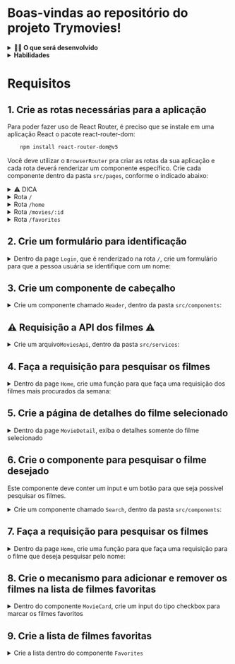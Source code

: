 # Boas-vindas ao repositório do projeto Trymovies!

<details>
  <summary><strong>👨‍💻 O que será desenvolvido</strong></summary><br />

  Neste projeto você irá criar o Trybemovies, uma aplicação capaz de exibir filmes, criar uma lista de filmes favoritos e fazer Login . Essa aplicação será capaz de:

  - Fazer login;
  - Pesquisar por um filme;
  - Visualizar os detalhes de um filme selecionado;
  - Favoritar e desfavoritar os filmes;
  - Ver a lista de filmes favoritas;

</details>

<details>
  <summary><strong> Habilidades</strong></summary><br />

Neste projeto, verificamos se você é capaz de:

- Fazer requisições e consumir dados vindos de uma `API`;

- Utilizar os ciclos de vida de um componente React;

- Utilizar a função `setState` de forma a garantir que um determinado código só é executado após o estado ser atualizado

- Utilizar o componente `BrowserRouter` corretamente;

- Criar rotas, mapeando o caminho da URL com o componente correspondente, via `Route`;

- Utilizar o `Switch` do `React Router`

- Criar links de navegação na aplicação com o componente `Link`;
</details>

# Requisitos

## 1. Crie as rotas necessárias para a aplicação

Para poder fazer uso de React Router, é preciso que se instale em uma aplicação React o pacote react-router-dom:

```bash
    npm install react-router-dom@v5
  ```
Você deve utilizar o `BrowserRouter` pra criar as rotas da sua aplicação e cada rota deverá renderizar um componente específico. Crie cada componente dentro da pasta `src/pages`, conforme o indicado abaixo:

<details><summary>  ⚠️ DICA</summary>
"Route exact path="/about" component={ About } "
</details>

<details><summary> Rota <code>/</code></summary>
- A rota `/` deve renderizar um componente chamado `Login`.
</details>

<details><summary> Rota <code>/home</code></summary>

- A rota `/home` deve renderizar um componente chamado `Home`;
</details>

<details><summary> Rota <code>/movies/:id</code></summary>

- A rota `/movies/:id` deve renderizar um componente chamado ` MovieDetail `.
</details>

<details><summary> Rota <code>/favorites</code></summary>

- A rota `/favorites` deve renderizar um componente chamado `Favorites`.
</details>

## 2. Crie um formulário para identificação
<details><summary>Dentro da page <code>Login</code>, que é renderizado na rota <code>/</code>, crie um formulário para que a pessoa usuária se identifique com um nome:</summary>

- Você deve criar um campo para que a pessoa usuária insira seu nome.

- Crie um botão com o texto `Entrar`.

- O botão para entrar só deve estar habilitado caso o nome digitado tenha 3 ou mais caracteres.

- Ao clicar no botão `Entrar`, deve salvar o nome digitado no localStorage com o nome da chave 'user'.

- Após a informação ter sido salva, faça um redirect para a rota `/home`.
</details>

## 3. Crie um componente de cabeçalho

<details><summary>Crie um componente chamado <code>Header</code>, dentro da pasta <code>src/components</code>:</summary>

- Crie esse componente com a tag `header` envolvendo todo seu conteúdo.

- Recupere o nome da pessoa logada e exiba essa informação na tela.

- Renderize o componente de cabeçalho na página da rota `/home`;
</details>


## ⚠️  Requisição a API dos filmes ⚠️ 
<details><summary>Crie um arquivo<code>MoviesApi</code>, dentro da pasta <code>src/services</code>:</summary>

- No arquivo MoviesApi.js, crie as funções que fazem requisição a API de filmes. A API themoviedb é gratuita e precisa fazer cadastro para conseguir utilizar, desta forma receberá uma key que deve ser utilizada na url. Segue algumas informações sobre a API:

- documentação:
```bash
   https://api.themoviedb.org
  ```

- requisição para filmes mais procurados da semana:
```bash
   `https://api.themoviedb.org/3/trending/all/week?api_key=${apiKey}`
  ```
- requisição para um filme pelo id:
```bash
  `https://api.themoviedb.org/3/movie/${id}?api_key=${apiKey}`
  ```
- requisição para um filme buscado pelo nome:
```bash
  `https://api.themoviedb.org/3/search/movie?api_key=${apiKey}&query=${search}`
  ```

</details>


## 4. Faça a requisição para pesquisar os filmes
<details><summary>Dentro da page <code>Home</code>, crie uma função para que faça uma requisição dos filmes mais procurados da semana:</summary>

<details><summary>Crie um componente chamado <code>MovieCard</code>, dentro da pasta <code>src/components</code>:</summary>

- Crie esse componente com a tag `p` que deve conter o titulo do filme.

- Crie esse componente com a tag `img` que deve conter o poster do filme.
  <details><summary>  ⚠️ DICA</summary>
  Para exibir a imagem, deve colocar desta forma na src:

  ```bash
    `https://image.tmdb.org/t/p/w500${poster_path}`
    ```
  </details>

</details>

 - Renderize o componente MovieCard na página da rota `/home` passando as informações dos filmes como props;

 - Exiba na tela o titulo do filme e a imagem.

 -* Enquanto aguarda exiba a mensagem `Carregando...` na tela.

</details>

## 5. Crie a página de detalhes do filme selecionado
<details><summary>Dentro da page <code>MovieDetail</code>, exiba o detalhes somente do filme selecionado</summary>

 - Ao clicar em um filme da rota Home, faça um redirect para a rota `/movie/:id` desse filme selecionado.

- Faça uma requisição apenas do filme selecionado

* Enquanto aguarda a resposta da API exiba a mensagem `Carregando...` na tela.

- Deve exibir a imagem de fundo, titulo e a descrição do filme selecionado
  
  <details><summary>  ⚠️ DICA</summary>
  Para exibir a imagem, deve colocar desta forma na src:

  ```bash
    `https://image.tmdb.org/t/p/w500${backdrop_path}`
    ```
  </details>

</details>

## 6. Crie o componente para pesquisar o filme desejado
Este componente deve conter um input e um botão para que seja possível pesquisar os filmes.
<details><summary>Crie um componente chamado <code>Search</code>, dentro da pasta <code>src/components</code>:</summary>

- Crie um campo para pessoa digitar o nome do filme a ser pesquisado.

- Crie um botão com o texto `Procurar`.

- Renderize o componente de pesquisa no componente `Header`.
</details>

## 7. Faça a requisição para pesquisar os filmes
<details><summary>Dentro da page <code>Home</code>, crie uma função para que
faça uma requisição para o filme que deseja pesquisar pelo nome:</summary>

* Após receber a resposta da requisição, deve renderizar no componente MovieCard somente o filme pesquisado.

* Enquanto aguarda a resposta da API, esconda o input e o botão de pesquisa e exiba a mensagem `Carregando...` na tela.
</details>

## 8. Crie o mecanismo para adicionar e remover os filmes na lista de filmes favoritas
<details><summary>Dentro do componente <code>MovieCard</code>, crie um input do tipo checkbox para marcar os filmes favoritos</summary>

- Deve existir um checkbox para cada filme da lista;

- Ao clicar no checkbox, deve salvar no localStorage as informações do filme;

</details>

## 9. Crie a lista de filmes favoritas
<details><summary> Crie a lista dentro do componente <code>Favorites</code></summary>

- Ao entrar na página, recupere a lista de filmes favoritas.

- Enquanto aguarda a resposta, exiba a mensagem Carregando...

- Após receber o retorno da lista de favoritas, utilize o componente MovieCard para renderizar a lista de filmes favoritos.

- Nesta página deve ser possível desfavoritar os filmes

- A lista de filmes favoritos é atualizada ao remover uma música da lista.

</details>